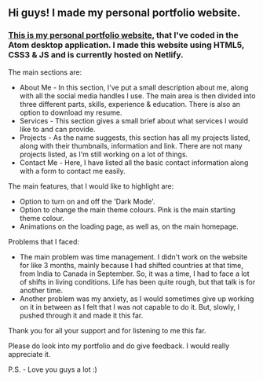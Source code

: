 ## Hi guys! I made my personal portfolio website.

### [This is my personal portfolio website](https://parteek-portfolio.netlify.app/homepage), that I've coded in the Atom desktop application. I made this website using HTML5, CSS3 & JS and is currently hosted on Netlify.

The main sections are:
- About Me - In this section, I've put a small description about me, along with all the social media handles I use. The main area is then divided into three different parts, skills, experience & education. There is also an option to download my resume.
- Services - This section gives a small brief about what services I would like to and can provide.
- Projects - As the name suggests, this section has all my projects listed, along with their thumbnails, information and link. There are not many projects listed, as I'm still working on a lot of things.
- Contact Me - Here, I have listed all the basic contact information along with a form to contact me easily.

The main features, that I would like to highlight are:
- Option to turn on and off the 'Dark Mode'.
- Option to change the main theme colours. Pink is the main starting theme colour.
- Animations on the loading page, as well as, on the main homepage.

Problems that I faced:
- The main problem was time management. I didn't work on the website for like 3 months, mainly because I had shifted countries at that time, from India to Canada in September. So, it was a time, I had to face a lot of shifts in living conditions. Life has been quite rough, but that talk is for another time.
- Another problem was my anxiety, as I would sometimes give up working on it in between as I felt that I was not capable to do it. But, slowly, I pushed through it and made it this far.

Thank you for all your support and for listening to me this far.

Please do look into my portfolio and do give feedback. I would really appreciate it.

P.S. - Love you guys a lot :)

